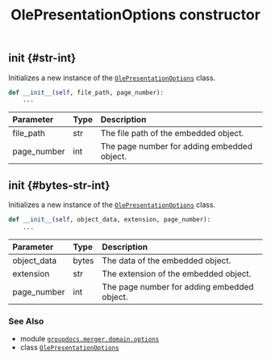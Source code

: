 ﻿---
title: OlePresentationOptions constructor
second_title: GroupDocs.Merger for Python via .NET API References
description: 
type: docs
url: /python-net/groupdocs.merger.domain.options/olepresentationoptions/__init__/
is_root: false
weight: 10
---

## __init__ {#str-int}

Initializes a new instance of the [`OlePresentationOptions`](/merger/python-net/groupdocs.merger.domain.options/olepresentationoptions) class.



```python
def __init__(self, file_path, page_number):
    ...
```


| Parameter | Type | Description |
| :- | :- | :- |
| file_path | str | The file path of the embedded object. |
| page_number | int | The page number for adding embedded object. |


## __init__ {#bytes-str-int}

Initializes a new instance of the [`OlePresentationOptions`](/merger/python-net/groupdocs.merger.domain.options/olepresentationoptions) class.



```python
def __init__(self, object_data, extension, page_number):
    ...
```


| Parameter | Type | Description |
| :- | :- | :- |
| object_data | bytes | The data of the embedded object. |
| extension | str | The extension of the embedded object. |
| page_number | int | The page number for adding embedded object. |



### See Also
* module [`groupdocs.merger.domain.options`](../../)
* class [`OlePresentationOptions`](/merger/python-net/groupdocs.merger.domain.options/olepresentationoptions)

